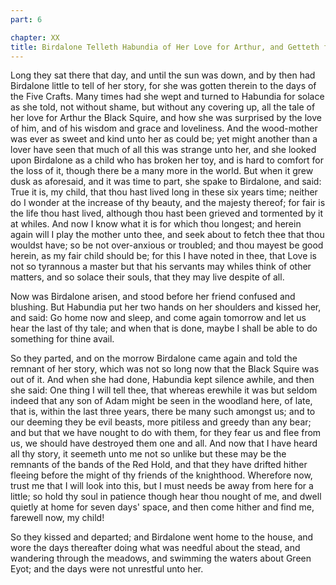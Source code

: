 ```yaml
---
part: 6

chapter: XX
title: Birdalone Telleth Habundia of Her Love for Arthur, and Getteth from Her Promise of Help Therein
---
```


Long they sat there that day, and until the sun was down, and by then had Birdalone little to tell of her story, for she was gotten therein to the days of the Five Crafts. Many times had she wept and turned to Habundia for solace as she told, not without shame, but without any covering up, all the tale of her love for Arthur the Black Squire, and how she was surprised by the love of him, and of his wisdom and grace and loveliness. And the wood-mother was ever as sweet and kind unto her as could be; yet might another than a lover have seen that much of all this was strange unto her, and she looked upon Birdalone as a child who has broken her toy, and is hard to comfort for the loss of it, though there be a many more in the world. But when it grew dusk as aforesaid, and it was time to part, she spake to Birdalone, and said: True it is, my child, that thou hast lived long in these six years time; neither do I wonder at the increase of thy beauty, and the majesty thereof; for fair is the life thou hast lived, although thou hast been grieved and tormented by it at whiles. And now I know what it is for which thou longest; and herein again will I play the mother unto thee, and seek about to fetch thee that thou wouldst have; so be not over-anxious or troubled; and thou mayest be good herein, as my fair child should be; for this I have noted in thee, that Love is not so tyrannous a master but that his servants may whiles think of other matters, and so solace their souls, that they may live despite of all.

Now was Birdalone arisen, and stood before her friend confused and blushing. But Habundia put her two hands on her shoulders and kissed her, and said: Go home now and sleep, and come again tomorrow and let us hear the last of thy tale; and when that is done, maybe I shall be able to do something for thine avail.

So they parted, and on the morrow Birdalone came again and told the remnant of her story, which was not so long now that the Black Squire was out of it. And when she had done, Habundia kept silence awhile, and then she said: One thing I will tell thee, that whereas erewhile it was but seldom indeed that any son of Adam might be seen in the woodland here, of late, that is, within the last three years, there be many such amongst us; and to our deeming they be evil beasts, more pitiless and greedy than any bear; and but that we have nought to do with them, for they fear us and flee from us, we should have destroyed them one and all. And now that I have heard all thy story, it seemeth unto me not so unlike but these may be the remnants of the bands of the Red Hold, and that they have drifted hither fleeing before the might of thy friends of the knighthood. Wherefore now, trust me that I will look into this, but I must needs be away from here for a little; so hold thy soul in patience though hear thou nought of me, and dwell quietly at home for seven days' space, and then come hither and find me, farewell now, my child!

So they kissed and departed; and Birdalone went home to the house, and wore the days thereafter doing what was needful about the stead, and wandering through the meadows, and swimming the waters about Green Eyot; and the days were not unrestful unto her.
